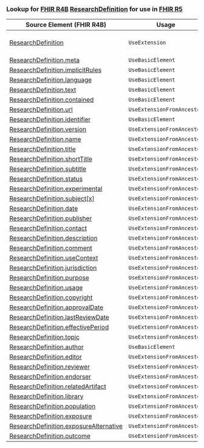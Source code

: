 ### Lookup for [FHIR R4B](https://hl7.org/fhir/R4B/) [ResearchDefinition](https://hl7.org/fhir/R4B/ResearchDefinition.html) for use in [FHIR R5](https://hl7.org/fhir/R5/)

| Source Element (FHIR R4B) | Usage | Target |
| -------------- | ----- | ------ |
| [ResearchDefinition](https://hl7.org/fhir/R4B/ResearchDefinition.html#resource) | `UseExtension` | [http://hl7.org/fhir/4.3/StructureDefinition/extension-ResearchDefinition](StructureDefinition-ext-R4B-ResearchDefinition.html) |
| [ResearchDefinition.meta](https://hl7.org/fhir/R4B/ResearchDefinition.html#resource) | `UseBasicElement` | [Resource.meta](https://hl7.org/fhir/R5/Resource.html#resource) |
| [ResearchDefinition.implicitRules](https://hl7.org/fhir/R4B/ResearchDefinition.html#resource) | `UseBasicElement` | [Resource.implicitRules](https://hl7.org/fhir/R5/Resource.html#resource) |
| [ResearchDefinition.language](https://hl7.org/fhir/R4B/ResearchDefinition.html#resource) | `UseBasicElement` | [Resource.language](https://hl7.org/fhir/R5/Resource.html#resource) |
| [ResearchDefinition.text](https://hl7.org/fhir/R4B/ResearchDefinition.html#resource) | `UseBasicElement` | [DomainResource.text](https://hl7.org/fhir/R5/DomainResource.html#resource) |
| [ResearchDefinition.contained](https://hl7.org/fhir/R4B/ResearchDefinition.html#resource) | `UseBasicElement` | [DomainResource.contained](https://hl7.org/fhir/R5/DomainResource.html#resource) |
| [ResearchDefinition.url](https://hl7.org/fhir/R4B/ResearchDefinition.html#resource) | `UseExtensionFromAncestor` | - |
| [ResearchDefinition.identifier](https://hl7.org/fhir/R4B/ResearchDefinition.html#resource) | `UseBasicElement` | [Basic.identifier](https://hl7.org/fhir/R5/Basic.html#resource) |
| [ResearchDefinition.version](https://hl7.org/fhir/R4B/ResearchDefinition.html#resource) | `UseExtensionFromAncestor` | - |
| [ResearchDefinition.name](https://hl7.org/fhir/R4B/ResearchDefinition.html#resource) | `UseExtensionFromAncestor` | - |
| [ResearchDefinition.title](https://hl7.org/fhir/R4B/ResearchDefinition.html#resource) | `UseExtensionFromAncestor` | - |
| [ResearchDefinition.shortTitle](https://hl7.org/fhir/R4B/ResearchDefinition.html#resource) | `UseExtensionFromAncestor` | - |
| [ResearchDefinition.subtitle](https://hl7.org/fhir/R4B/ResearchDefinition.html#resource) | `UseExtensionFromAncestor` | - |
| [ResearchDefinition.status](https://hl7.org/fhir/R4B/ResearchDefinition.html#resource) | `UseExtensionFromAncestor` | - |
| [ResearchDefinition.experimental](https://hl7.org/fhir/R4B/ResearchDefinition.html#resource) | `UseExtensionFromAncestor` | - |
| [ResearchDefinition.subject[x]](https://hl7.org/fhir/R4B/ResearchDefinition.html#resource) | `UseExtensionFromAncestor` | - |
| [ResearchDefinition.date](https://hl7.org/fhir/R4B/ResearchDefinition.html#resource) | `UseExtensionFromAncestor` | - |
| [ResearchDefinition.publisher](https://hl7.org/fhir/R4B/ResearchDefinition.html#resource) | `UseExtensionFromAncestor` | - |
| [ResearchDefinition.contact](https://hl7.org/fhir/R4B/ResearchDefinition.html#resource) | `UseExtensionFromAncestor` | - |
| [ResearchDefinition.description](https://hl7.org/fhir/R4B/ResearchDefinition.html#resource) | `UseExtensionFromAncestor` | - |
| [ResearchDefinition.comment](https://hl7.org/fhir/R4B/ResearchDefinition.html#resource) | `UseExtensionFromAncestor` | - |
| [ResearchDefinition.useContext](https://hl7.org/fhir/R4B/ResearchDefinition.html#resource) | `UseExtensionFromAncestor` | - |
| [ResearchDefinition.jurisdiction](https://hl7.org/fhir/R4B/ResearchDefinition.html#resource) | `UseExtensionFromAncestor` | - |
| [ResearchDefinition.purpose](https://hl7.org/fhir/R4B/ResearchDefinition.html#resource) | `UseExtensionFromAncestor` | - |
| [ResearchDefinition.usage](https://hl7.org/fhir/R4B/ResearchDefinition.html#resource) | `UseExtensionFromAncestor` | - |
| [ResearchDefinition.copyright](https://hl7.org/fhir/R4B/ResearchDefinition.html#resource) | `UseExtensionFromAncestor` | - |
| [ResearchDefinition.approvalDate](https://hl7.org/fhir/R4B/ResearchDefinition.html#resource) | `UseExtensionFromAncestor` | - |
| [ResearchDefinition.lastReviewDate](https://hl7.org/fhir/R4B/ResearchDefinition.html#resource) | `UseExtensionFromAncestor` | - |
| [ResearchDefinition.effectivePeriod](https://hl7.org/fhir/R4B/ResearchDefinition.html#resource) | `UseExtensionFromAncestor` | - |
| [ResearchDefinition.topic](https://hl7.org/fhir/R4B/ResearchDefinition.html#resource) | `UseExtensionFromAncestor` | - |
| [ResearchDefinition.author](https://hl7.org/fhir/R4B/ResearchDefinition.html#resource) | `UseBasicElement` | [Basic.author](https://hl7.org/fhir/R5/Basic.html#resource) |
| [ResearchDefinition.editor](https://hl7.org/fhir/R4B/ResearchDefinition.html#resource) | `UseExtensionFromAncestor` | - |
| [ResearchDefinition.reviewer](https://hl7.org/fhir/R4B/ResearchDefinition.html#resource) | `UseExtensionFromAncestor` | - |
| [ResearchDefinition.endorser](https://hl7.org/fhir/R4B/ResearchDefinition.html#resource) | `UseExtensionFromAncestor` | - |
| [ResearchDefinition.relatedArtifact](https://hl7.org/fhir/R4B/ResearchDefinition.html#resource) | `UseExtensionFromAncestor` | - |
| [ResearchDefinition.library](https://hl7.org/fhir/R4B/ResearchDefinition.html#resource) | `UseExtensionFromAncestor` | - |
| [ResearchDefinition.population](https://hl7.org/fhir/R4B/ResearchDefinition.html#resource) | `UseExtensionFromAncestor` | - |
| [ResearchDefinition.exposure](https://hl7.org/fhir/R4B/ResearchDefinition.html#resource) | `UseExtensionFromAncestor` | - |
| [ResearchDefinition.exposureAlternative](https://hl7.org/fhir/R4B/ResearchDefinition.html#resource) | `UseExtensionFromAncestor` | - |
| [ResearchDefinition.outcome](https://hl7.org/fhir/R4B/ResearchDefinition.html#resource) | `UseExtensionFromAncestor` | - |
